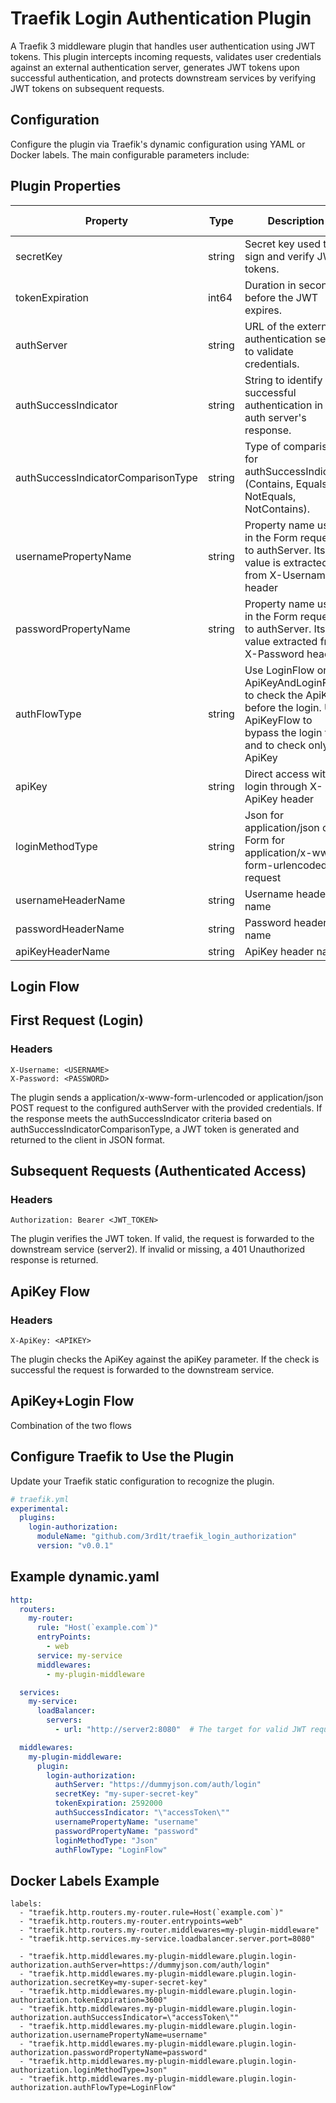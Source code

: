 # Traefik Login Authentication Plugin

A Traefik 3 middleware plugin that handles user authentication using JWT tokens. This plugin intercepts incoming requests, validates user credentials against an external authentication server, generates JWT tokens upon successful authentication, and protects downstream services by verifying JWT tokens on subsequent requests.


Configuration
---
Configure the plugin via Traefik's dynamic configuration using YAML or Docker labels. The main configurable parameters include:

Plugin Properties
---
Property | Type	| Description |	Default Value
-|-|-|-
secretKey |	string |	Secret key used to sign and verify JWT tokens. |	Required
tokenExpiration |	int64 |	Duration in seconds before the JWT expires. |	3600 (1 hour)
authServer |	string |	URL of the external authentication server to validate credentials. |	Required
authSuccessIndicator |	string |	String to identify successful authentication in the auth server's response. |	""
authSuccessIndicatorComparisonType |	string |	Type of comparison for authSuccessIndicator (Contains, Equals, NotEquals, NotContains). |	"Contains"
usernamePropertyName |	string |	Property name used in the Form request to authServer. Its value is extracted from X-Username header |	"username"
passwordPropertyName |	string |	Property name used in the Form request to authServer. Its value extracted from X-Password header |	"password"
authFlowType | string | Use LoginFlow or use ApiKeyAndLoginFlow to check the ApiKey before the login. Use ApiKeyFlow to bypass the login flow and to check only the ApiKey | "LoginFlow"
apiKey |	string |	Direct access without login through X-ApiKey header |	Optional
loginMethodType | string | Json for application/json or Form for application/x-www-form-urlencoded request | Json
usernameHeaderName | string | Username header name | X-Username
passwordHeaderName | string | Password header name | X-Password
apiKeyHeaderName | string | ApiKey header name | X-ApiKey

Login Flow
---

## First Request (Login)

### Headers

```
X-Username: <USERNAME>
X-Password: <PASSWORD>
```

The plugin sends a application/x-www-form-urlencoded or application/json POST request to the configured authServer with the provided credentials.
If the response meets the authSuccessIndicator criteria based on authSuccessIndicatorComparisonType, a JWT token is generated and returned to the client in JSON format.

Subsequent Requests (Authenticated Access)
---

### Headers

```
Authorization: Bearer <JWT_TOKEN>
```

The plugin verifies the JWT token.
If valid, the request is forwarded to the downstream service (server2).
If invalid or missing, a 401 Unauthorized response is returned.


ApiKey Flow
---

### Headers

```
X-ApiKey: <APIKEY>
```

The plugin checks the ApiKey against the apiKey parameter.
If the check is successful the request is forwarded to the downstream service.

ApiKey+Login Flow
---

Combination of the two flows

Configure Traefik to Use the Plugin
---

Update your Traefik static configuration to recognize the plugin.
```yml
# traefik.yml
experimental:
  plugins:
    login-authorization:
      moduleName: "github.com/3rd1t/traefik_login_authorization"
      version: "v0.0.1"
```

Example dynamic.yaml
---
```yml
http:
  routers:
    my-router:
      rule: "Host(`example.com`)"
      entryPoints:
        - web
      service: my-service
      middlewares:
        - my-plugin-middleware

  services:
    my-service:
      loadBalancer:
        servers:
          - url: "http://server2:8080"  # The target for valid JWT requests

  middlewares:
    my-plugin-middleware:
      plugin:
        login-authorization:
          authServer: "https://dummyjson.com/auth/login"
          secretKey: "my-super-secret-key"
          tokenExpiration: 2592000
          authSuccessIndicator: "\"accessToken\""
          usernamePropertyName: "username"
          passwordPropertyName: "password"
          loginMethodType: "Json"
          authFlowType: "LoginFlow"
```

Docker Labels Example
---

```
labels:
  - "traefik.http.routers.my-router.rule=Host(`example.com`)"
  - "traefik.http.routers.my-router.entrypoints=web"
  - "traefik.http.routers.my-router.middlewares=my-plugin-middleware"
  - "traefik.http.services.my-service.loadbalancer.server.port=8080"

  - "traefik.http.middlewares.my-plugin-middleware.plugin.login-authorization.authServer=https://dummyjson.com/auth/login"
  - "traefik.http.middlewares.my-plugin-middleware.plugin.login-authorization.secretKey=my-super-secret-key"
  - "traefik.http.middlewares.my-plugin-middleware.plugin.login-authorization.tokenExpiration=3600"
  - "traefik.http.middlewares.my-plugin-middleware.plugin.login-authorization.authSuccessIndicator=\"accessToken\""
  - "traefik.http.middlewares.my-plugin-middleware.plugin.login-authorization.usernamePropertyName=username"
  - "traefik.http.middlewares.my-plugin-middleware.plugin.login-authorization.passwordPropertyName=password"
  - "traefik.http.middlewares.my-plugin-middleware.plugin.login-authorization.loginMethodType=Json"
  - "traefik.http.middlewares.my-plugin-middleware.plugin.login-authorization.authFlowType=LoginFlow"
```
